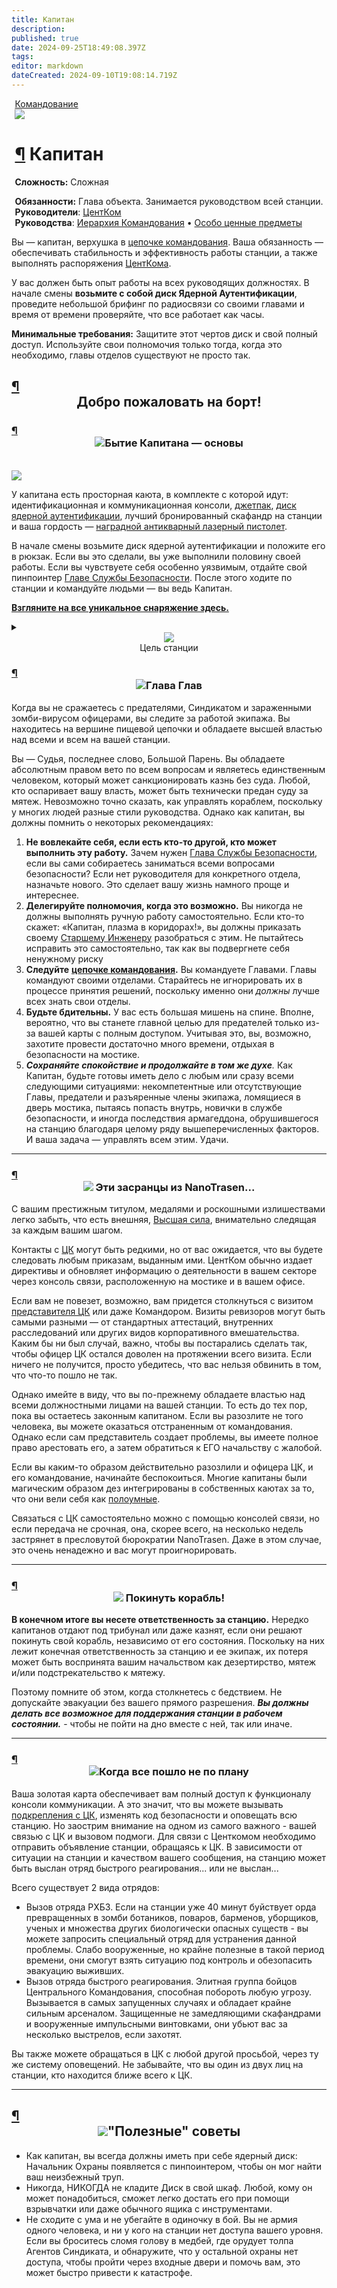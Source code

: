 ```yaml
---
title: Капитан
description: 
published: true
date: 2024-09-25T18:49:08.397Z
tags: 
editor: markdown
dateCreated: 2024-09-10T19:08:14.719Z
---
```


<div style="display: flex; justify-content: center;">
<div class="roles-passport comm">
  <div class="title comm" id="title"><a href="/roles/command" class="is-internal-link is-valid-page">Командование</a></div>
  <div>
    <div><div><img src="/roles/captain.png" id="img"></div></div>
  <div><div>
    <h1 id="капитан" class="toc-header"><a class="toc-anchor" href="#капитан">¶</a> Капитан</h1>
    <p><strong>Сложность:</strong> Сложная</p>
    <strong>Обязанности:</strong> Глава объекта. Занимается руководством всей станции.<br>
    <b>Руководители</b>: <a href="/roles/centralcommand" class="is-internal-link is-valid-page">ЦентКом</a><br>
    <b>Руководства</b>: <a href="/guides/hierarchyofcommand" title="Иерархия Командования" >Иерархия Командования</a> • <a href="/guides/especiallyvaluableitems" title="Особо ценные предметы">Особо ценные предметы</a>
  </div></div>
  </div>
</div>
</div>
<audio id="audio">
    <source src="/role/gr.ogg" type="audio/ogg">
</audio>
<p>Вы — капитан, верхушка в <a href="/guides/hierarchyofcommand" class="is-internal-link is-valid-page">цепочке командования</a>. Ваша обязанность — обеспечивать стабильность и эффективность работы станции, а также выполнять распоряжения <a href="/roles/centralcommand" class="is-internal-link is-valid-page">ЦентКома</a>.</p>
<p>У вас должен быть опыт работы на всех руководящих должностях. В начале смены <strong>возьмите с собой диск Ядерной Аутентификации</strong>, проведите небольшой брифинг по радиосвязи со своими главами и время от времени проверяйте, что все работает как часы.</p>
<p><strong>Минимальные требования:</strong> Защитите этот чертов диск и свой полный доступ. Используйте свои полномочия только тогда, когда это необходимо, главы отделов существуют не просто так.</p>
<h2 id="добро-пожаловать-на-борт" class="toc-header">
   <a class="toc-anchor" href="#добро-пожаловать-на-борт">¶</a> 
   <center>Добро пожаловать на борт!</center>
</h2>
<h3 id="бытие-капитана-основы" class="toc-header">
   <a class="toc-anchor" href="#бытие-капитана-основы">¶</a>  
   <center><img src="/roles/captain/idcap.png" class="png1"><span class="up">Бытие Капитана — основы</span></center>
</h3>
<br>
<img src="/roles/captain/bridge.png" style="display: block; margin: 0 auto;">
<p>У капитана есть просторная каюта, в комплекте с которой идут: идентификационная и коммуникационная консоли, <a href="/guides/especiallyvaluableitems" class="is-internal-link is-valid-page">джетпак</a>, <a href="/guides/especiallyvaluableitems" class="is-internal-link is-valid-page">диск ядерной аутентификации</a>, лучший бронированный скафандр на станции и ваша гордость — <a href="/guides/especiallyvaluableitems" class="is-internal-link is-valid-page">наградной антикварный лазерный пистолет</a>.</p>
<p>В начале смены возьмите диск ядерной аутентификации и положите его в рюкзак. Если вы это сделали, вы уже выполнили половину своей работы. Если вы чувствуете себя особенно уязвимым, отдайте свой пинпоинтер <a href="/roles/headofsecurity" class="is-internal-link is-valid-page">Главе Службы Безопасности</a>. После этого ходите по станции и командуйте людьми — вы ведь Капитан.</p>
<p><a href="/guides/especiallyvaluableitems" class="is-internal-link is-valid-page"><strong>Взгляните на все уникальное снаряжение здесь.</strong></a></p>
<details>
   <summary>
      <center><img src="/roles/captain/documentes.png" class="png1" ><br>Цель станции</center>
   </summary>
   <p><strong>Доброе утро, главы.</strong><br>Если вы это читаете, значит запуск станции прошел успешно и вы уже прибыли на своё рабочее место в составе ранней группы. Если нет, то этот документ будет ждать вашего прибытия на транспортном шаттле.</p>
   <hr>
   <p>Мы поздравляем вас с началом работы в нашем экспериментальном проекте. Цель данной станции - изучить перспективы долгосрочного функционирования научных станций в качестве автономных объектов. Поэтому, вам, как главам, выдается полный карт-бланш на развитие, доработку и организацию деятельности своих отделов и отсеков станции.</p>
   <hr>
   <p><strong>От вас ожидается:</strong>  <br>Инициативность и отработка разнообразных подходов к управлению персоналом, технической модификации ввереной вам станции и оснащению отделов.</p>
   <hr>
   <p>Статистические данные, собранные со станций вашего типа, будут переданы в отдел аналитики НаноТрейзен для дальнейшего изучения. Эксперементируйте и проявляйте свои лидерские качества, ваша инициативность и творческий подход - то что нам необходимо.Мы гордимся вами, и помните: за нами - человечество.</p>
   <hr>
   <p>P.S: <em>Отдел кадров испытывает трудности с набором квалифицированных сотрудников, поэтому мы прибегли к эстренным мерам. В случае обнаружения возможного предателя или работника, знания которого не соответствуют его должности, действуйте по обстановке.</em></p>
   <hr>
   <p>P.P.S: <em>Ожидайте возможные дополнительные задачи. Если они появятся, мы выйдем с вами на связь.</em></p>
</details>
<h3 id="глава-глав" class="toc-header">
   <a class="toc-anchor" href="#глава-глав">¶</a> 
   <center><img src="/roles/captain/saber.png" class="png1"><span class="up">Глава Глав</span></center>
</h3>
<p>Когда вы не сражаетесь с предателями, Синдикатом и зараженными зомби-вирусом офицерами, вы следите за работой экипажа. Вы находитесь на вершине пищевой цепочки и обладаете высшей властью над всеми и всем на вашей станции.</p>
<p>Вы — Судья, последнее слово, Большой Парень. Вы обладаете абсолютным правом вето по всем вопросам и являетесь единственным человеком, который может санкционировать казнь без суда. Любой, кто оспаривает вашу власть, может быть технически предан суду за мятеж. Невозможно точно сказать, как управлять кораблем, поскольку у многих людей разные стили руководства. Однако как капитан, вы должны помнить о некоторых рекомендациях:</p>
<ol>
   <li><strong>Не вовлекайте себя, если есть кто-то другой, кто может выполнить эту работу.</strong> Зачем нужен <a href="/roles/headofsecurity" class="is-internal-link is-valid-page">Глава Службы Безопасности</a>, если вы сами собираетесь заниматься всеми вопросами безопасности? Если нет руководителя для конкретного отдела, назначьте нового. Это сделает вашу жизнь намного проще и интереснее.</li>
   <li><strong>Делегируйте полномочия, когда это возможно.</strong> Вы никогда не должны выполнять ручную работу самостоятельно. Если кто-то скажет: «Капитан, плазма в коридорах!», вы должны приказать своему <a href="/roles/chiefengineer" class="is-internal-link is-valid-page">Старшему Инженеру</a> разобраться с этим. Не пытайтесь исправить это самостоятельно, так как вы подвергнете себя ненужному риску</li>
   <li><strong>Следуйте</strong> <a href="/guides/hierarchyofcommand" class="is-internal-link is-valid-page"><strong>цепочке командования</strong></a><strong>.</strong> Вы командуете Главами. Главы командуют своими отделами. Старайтесь не игнорировать их в процессе принятия решений, поскольку именно они <em>должны</em> лучше всех знать свои отделы.</li>
   <li><strong>Будьте бдительны.</strong> У вас есть большая мишень на спине. Вполне, вероятно, что вы станете главной целью для предателей только из-за вашей карты с полным доступом. Учитывая это, вы, возможно, захотите провести достаточно много времени, отдыхая в безопасности на мостике.</li>
   <li><em><strong>Сохраняйте спокойствие и продолжайте в том же духе</strong>.</em> Как Капитан, будьте готовы иметь дело с любым или сразу всеми следующими ситуациями: некомпетентные или отсутствующие Главы, предатели и разъяренные члены экипажа, ломящиеся в дверь мостика, пытаясь попасть внутрь, новички в службе безопасности, и иногда последствия армагеддона, обрушившегося на станцию благодаря целому ряду вышеперечисленных факторов. И ваша задача — управлять всем этим. Удачи.</li>
</ol>
<hr>
<h3 id="эти-засранцы-из-nanotrasen" class="toc-header">
   <a class="toc-anchor" href="#эти-засранцы-из-nanotrasen">¶</a> 
   <center><img src="/roles/captain/nt.png" class="png2"><span class="up"> Эти засранцы из NanoTrasen...</span></center>
</h3>
<p>С вашим престижным титулом, медалями и роскошными излишествами легко забыть, что есть внешняя, <a href="/rules" class="is-internal-link is-valid-page">Высшая сила</a>, внимательно следящая за каждым вашим шагом.</p>
<p>Контакты с <a href="/roles/centralcommand" class="is-internal-link is-valid-page">ЦК</a> могут быть редкими, но от вас ожидается, что вы будете следовать любым приказам, выданным ими. ЦентКом обычно издает директивы и обновляет информацию о деятельности в вашем секторе через консоль связи, расположенную на мостике и в вашем офисе.</p>
<p>Если вам не повезет, возможно, вам придется столкнуться с визитом <a href="/roles/representativeofcc" class="is-internal-link is-valid-page">представителя ЦК</a> или даже Командором. Визиты ревизоров могут быть самыми разными — от стандартных аттестаций, внутренних расследований или других видов корпоративного вмешательства. Каким бы ни был случай, важно, чтобы вы постарались сделать так, чтобы офицер ЦК остался доволен на протяжении всего визита. Если ничего не получится, просто убедитесь, что вас нельзя обвинить в том, что что-то пошло не так.</p>
<p>Однако имейте в виду, что вы по-прежнему обладаете властью над всеми должностными лицами на вашей станции. То есть до тех пор, пока вы остаетесь законным капитаном. Если вы разозлите не того человека, вы можете оказаться отстраненным от командования. Однако если сам представитель создает проблемы, вы имеете полное право арестовать его, а затем обратиться к ЕГО начальству с жалобой.</p>
<p>Если вы каким-то образом действительно разозлили и офицера ЦК, и его командование, начинайте беспокоиться. Многие капитаны были магическим образом дез интегрированы в собственных каютах за то, что они вели себя как <a href="/roles/clown" class="is-internal-link is-valid-page">полоумные</a>.</p>
<p>Связаться с ЦК самостоятельно можно с помощью консолей связи, но если передача не срочная, она, скорее всего, на несколько недель застрянет в пресловутой бюрократии NanoTrasen. Даже в этом случае, это очень ненадежно и вас могут проигнорировать.</p>
<hr>
<h3 id="покинуть-корабль" class="toc-header">
   <a class="toc-anchor" href="#покинуть-корабль">¶</a> 
   <center><img src="/roles/captain/nuke1.gif" class="png1"><span class="up"> Покинуть корабль!</span></center>
</h3>
<p><strong>В конечном итоге вы несете ответственность за станцию.</strong> Нередко капитанов отдают под трибунал или даже казнят, если они решают покинуть свой корабль, независимо от его состояния. Поскольку на них лежит конечная ответственность за станцию и ее экипаж, их потеря может быть воспринята вашим начальством как дезертирство, мятеж и/или подстрекательство к мятежу.</p>
<p>Поэтому помните об этом, когда столкнетесь с бедствием. Не допускайте эвакуации без вашего прямого разрешения. <strong><em>Вы должны делать все возможное для поддержания станции в рабочем состоянии.</em></strong> - чтобы не пойти на дно вместе с ней, так или иначе.</p>
<hr>
<h3 id="когда-все-пошло-не-по-плану" class="toc-header">
   <a class="toc-anchor" href="#когда-все-пошло-не-по-плану">¶</a> 
   <center><img src="/roles/captain/helmetobr.png" class="png1"><span class="up">Когда все пошло не по плану</span></center>
</h3>
<p>Ваша золотая карта обеспечивает вам полный доступ к функционалу консоли коммуникации. А это значит, что вы можете вызывать <a href="/roles/emergencyresponseteam" class="is-internal-link is-valid-page">подкрепления с ЦК</a>, изменять код безопасности и оповещать всю станцию. Но заострим внимание на одном из самого важного - вашей связью с ЦК и вызовом подмоги. Для связи с Центкомом необходимо отправить объявление станции, обращаясь к ЦК. В зависимости от ситуации на станции и качеством вашего сообщения, на станцию может быть выслан отряд быстрого реагирования... или не выслан...</p>
<p>Всего существует 2 вида отрядов:</p>
<ul>
   <li>Вызов отряда РХБЗ. Если на станции уже 40 минут буйствует орда превращенных в зомби ботаников, поваров, барменов, уборщиков, ученых и множества других биологически опасных существ - вы можете запросить специальный отряд для устранения данной проблемы. Слабо вооруженные, но крайне полезные в такой период времени, они смогут взять ситуацию под контроль и обезопасить эвакуацию выживших.</li>
   <li>Вызов отряда быстрого реагирования. Элитная группа бойцов Центрального Командования, способная побороть любую угрозу. Вызывается в самых запущенных случаях и обладает крайне сильным арсеналом. Защищенные не замедляющими скафандрами и вооруженные импульсными винтовками, они убьют вас за несколько выстрелов, если захотят.</li>
</ul>
<p>Вы также можете обращаться в ЦК с любой другой просьбой, через ту же систему оповещений. Не забывайте, что вы один из двух лиц на станции, кто находится ближе всего к ЦК.</p>
<hr>
<h2 id="полезные-советы" class="toc-header">
   <a class="toc-anchor" href="#полезные-советы">¶</a> 
   <center><img src="/roles/captain/light.png" class="png1"><span class="up">"Полезные" советы</span></center>
</h2>
<ul>
   <li>Как капитан, вы всегда должны иметь при себе ядерный диск: Начальник Охраны появляется с пинпоинтером, чтобы он мог найти ваш неизбежный труп.</li>
   <li>Никогда, НИКОГДА не кладите Диск в свой шкаф. Любой, кому он может понадобиться, сможет легко достать его при помощи взрывчатки или даже обычного ящика с инструментами.</li>
   <li>Не сходите с ума и не убегайте в одиночку в бой. Вы не армия одного человека, и ни у кого на станции нет доступа вашего уровня. Если вы броситесь сломя голову в медбей, где орудует толпа Агентов Синдиката, и обнаружите, что у остальной охраны нет доступа, чтобы пройти через входные двери и помочь вам, это может быстро привести к катастрофе.</li>
</ul>

<div class="table"></div>

